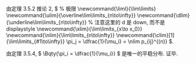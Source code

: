 由定理 3.5.2 推论 2, $ % 极限
\newcommand{\liml}{\lim\limits}
\newcommand{\ulim}{\overline\lim\limits_{n\to\infty}}
\newcommand{\dlim}{\underline\lim\limits_{n\to\infty}}
% 注意这里的 d 是 down, 而不是 displaystyle
\newcommand{\xlim}{\lim\limits_{x\to x_0}}
\newcommand{\nlim}{\lim\limits_{n\to\infty}}
\newcommand{\clim}[1]{\lim\limits_{#1\to\infty}} \pi_j = \dfrac{1}{\mu_i} = \nlim p_{ij}^{(n)} $.

由定理 3.5.4, $ \Bqty{\pi_i = \dfrac{1}{\mu_i}} $ 是唯一的平稳分布. 证毕.